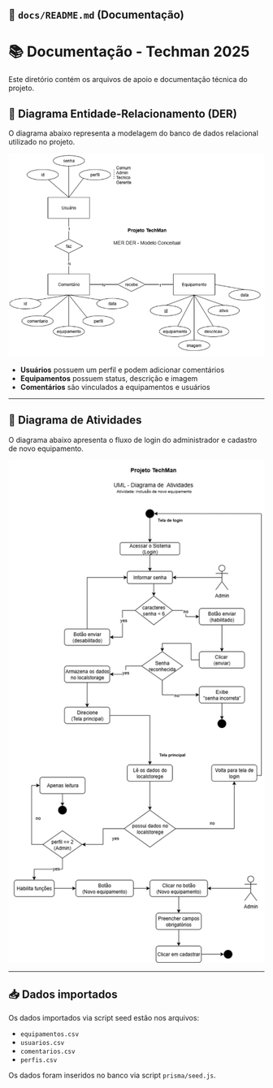 
## 📄 `docs/README.md` (Documentação)

# 📚 Documentação - Techman 2025

Este diretório contém os arquivos de apoio e documentação técnica do projeto.

## 🧩 Diagrama Entidade-Relacionamento (DER)

O diagrama abaixo representa a modelagem do banco de dados relacional utilizado no projeto.

![DER](Merder.png)

- **Usuários** possuem um perfil e podem adicionar comentários
- **Equipamentos** possuem status, descrição e imagem
- **Comentários** são vinculados a equipamentos e usuários

---

## 🔄 Diagrama de Atividades

O diagrama abaixo apresenta o fluxo de login do administrador e cadastro de novo equipamento.

![Diagrama de Atividades](https://github.com/Gabihdemori/Techman/blob/c0f044cfada4c5de2979f2c031fccab7da4561b8/docs/Uml.png)

---

## 📥 Dados importados

Os dados importados via script seed estão nos arquivos:

- `equipamentos.csv`
- `usuarios.csv`
- `comentarios.csv`
- `perfis.csv`

Os dados foram inseridos no banco via script `prisma/seed.js`.
